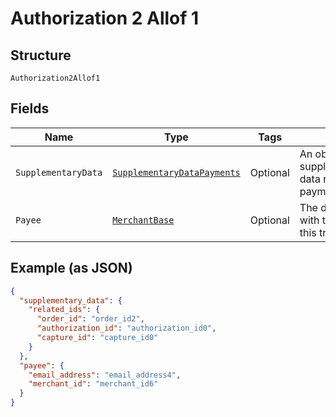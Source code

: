 
# Authorization 2 Allof 1

## Structure

`Authorization2Allof1`

## Fields

| Name | Type | Tags | Description | Getter | Setter |
|  --- | --- | --- | --- | --- | --- |
| `SupplementaryData` | [`SupplementaryDataPayments`](../../doc/models/supplementary-data-payments.md) | Optional | An object that provides supplementary/additional data related to a payment transaction. | SupplementaryDataPayments getSupplementaryData() | setSupplementaryData(SupplementaryDataPayments supplementaryData) |
| `Payee` | [`MerchantBase`](../../doc/models/merchant-base.md) | Optional | The details associated with the merchant for this transaction. | MerchantBase getPayee() | setPayee(MerchantBase payee) |

## Example (as JSON)

```json
{
  "supplementary_data": {
    "related_ids": {
      "order_id": "order_id2",
      "authorization_id": "authorization_id0",
      "capture_id": "capture_id0"
    }
  },
  "payee": {
    "email_address": "email_address4",
    "merchant_id": "merchant_id6"
  }
}
```


